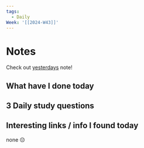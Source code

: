 ```yaml
---
tags:
  - Daily
Week: '[[2024-W43]]'
---
```

# Notes
Check out [yesterdays](2024-10-20) note!
## What have I done today
## 3 Daily study questions

## Interesting links / info I found today
none 😔